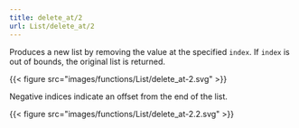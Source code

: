 ```yaml
---
title: delete_at/2
url: List/delete_at/2
---
```



Produces a new list by removing the value at the specified `index`.
If `index` is out of bounds, the original list is returned.

{{< figure src="images/functions/List/delete_at-2.svg" >}}

Negative indices indicate an offset from the end of the list.

{{< figure src="images/functions/List/delete_at-2.2.svg" >}}

